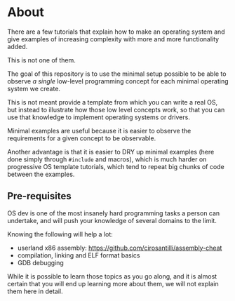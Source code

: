 # About

There are a few tutorials that explain how to make an operating system and give examples of increasing complexity with more and more functionality added.

This is not one of them.

The goal of this repository is to use the minimal setup possible to be able to observe *a single* low-level programming concept for each minimal operating system we create.

This is not meant provide a template from which you can write a real OS, but instead to illustrate how those low level concepts work, so that you can use that knowledge to implement operating systems or drivers.

Minimal examples are useful because it is easier to observe the requirements for a given concept to be observable.

Another advantage is that it is easier to DRY up minimal examples (here done simply through `#include` and macros), which is much harder on progressive OS template tutorials, which tend to repeat big chunks of code between the examples.

## Pre-requisites

OS dev is one of the most insanely hard programming tasks a person can undertake, and will push your knowledge of several domains to the limit.

Knowing the following will help a lot:

- userland x86 assembly: https://github.com/cirosantilli/assembly-cheat
- compilation, linking and ELF format basics
- GDB debugging

While it is possible to learn those topics as you go along, and it is almost certain that you will end up learning more about them, we will not explain them here in detail.
